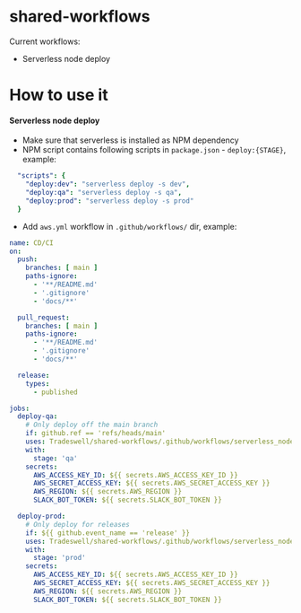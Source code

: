 # shared-workflows

Current workflows:
* Serverless node deploy

# How to use it

#### Serverless node deploy

* Make sure that serverless is installed as NPM dependency 
* NPM script contains following scripts in `package.json` - `deploy:{STAGE}`,  example:
```yaml
  "scripts": {
    "deploy:dev": "serverless deploy -s dev",
    "deploy:qa": "serverless deploy -s qa",
    "deploy:prod": "serverless deploy -s prod"
  }
```
* Add `aws.yml` workflow in `.github/workflows/` dir, example:

```yaml
name: CD/CI
on:
  push:
    branches: [ main ]
    paths-ignore:
      - '**/README.md'
      - '.gitignore'
      - 'docs/**'

  pull_request:
    branches: [ main ]
    paths-ignore:
      - '**/README.md'
      - '.gitignore'
      - 'docs/**'

  release:
    types:
      - published

jobs:
  deploy-qa:
    # Only deploy off the main branch
    if: github.ref == 'refs/heads/main'
    uses: Tradeswell/shared-workflows/.github/workflows/serverless_node_deploy.yml@main
    with:
      stage: 'qa'
    secrets:
      AWS_ACCESS_KEY_ID: ${{ secrets.AWS_ACCESS_KEY_ID }}
      AWS_SECRET_ACCESS_KEY: ${{ secrets.AWS_SECRET_ACCESS_KEY }}
      AWS_REGION: ${{ secrets.AWS_REGION }}
      SLACK_BOT_TOKEN: ${{ secrets.SLACK_BOT_TOKEN }}

  deploy-prod:
    # Only deploy for releases
    if: ${{ github.event_name == 'release' }}
    uses: Tradeswell/shared-workflows/.github/workflows/serverless_node_deploy.yml@main
    with:
      stage: 'prod'
    secrets:
      AWS_ACCESS_KEY_ID: ${{ secrets.AWS_ACCESS_KEY_ID }}
      AWS_SECRET_ACCESS_KEY: ${{ secrets.AWS_SECRET_ACCESS_KEY }}
      AWS_REGION: ${{ secrets.AWS_REGION }}
      SLACK_BOT_TOKEN: ${{ secrets.SLACK_BOT_TOKEN }}
```
